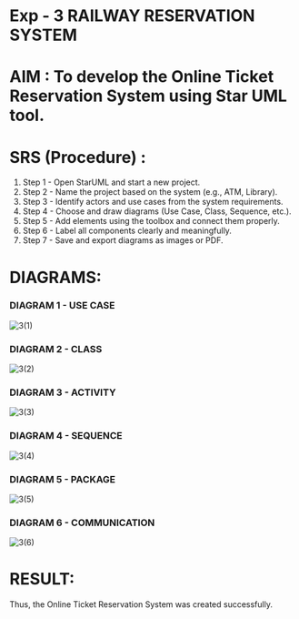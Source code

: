 
# Exp - 3 RAILWAY RESERVATION SYSTEM

# AIM : To develop the Online Ticket Reservation System using Star UML tool.

# SRS (Procedure) :

1. Step 1 - Open StarUML and start a new project.
2. Step 2 - Name the project based on the system (e.g., ATM, Library).
3. Step 3 - Identify actors and use cases from the system requirements.
4. Step 4 - Choose and draw diagrams (Use Case, Class, Sequence, etc.).
5. Step 5 - Add elements using the toolbox and connect them properly.
6. Step 6 - Label all components clearly and meaningfully.
7. Step 7 - Save and export diagrams as images or PDF.

# DIAGRAMS:

### DIAGRAM 1 - USE CASE

![3(1)](https://github.com/user-attachments/assets/c0be7a2b-1ea3-4aa0-a0d8-89c9912d9e68)

### DIAGRAM 2 - CLASS

![3(2)](https://github.com/user-attachments/assets/3e9ba7f5-2aac-43bb-a40f-252491b67b0e)

### DIAGRAM 3 - ACTIVITY

![3(3)](https://github.com/user-attachments/assets/daeee509-92d7-4f59-907c-e419e78eac0a)

### DIAGRAM 4 - SEQUENCE

![3(4)](https://github.com/user-attachments/assets/603f61b8-c7aa-427f-9cfc-6e93371a8dbb)

### DIAGRAM 5 - PACKAGE

![3(5)](https://github.com/user-attachments/assets/eaa2524a-dc76-490f-8026-e3cc9e62f680)

### DIAGRAM 6 - COMMUNICATION

![3(6)](https://github.com/user-attachments/assets/c7fbedd0-2d98-40c6-9c5b-9a6f4ea8c93e)

# RESULT:

Thus, the Online Ticket Reservation System was created successfully.
